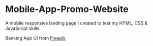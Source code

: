 # Mobile-App-Promo-Website

A mobile responsive landing page I created to test my HTML, CSS & JavaScript skills.

Banking App UI from <a href="https://www.freepik.com/free-vector/banking-app-interface_9158980.htm#query=banking%20app&position=9&from_view=keyword&track=ais&uuid=dc602dac-8d8e-4c64-b590-1ff095a48477">Freepik</a>
